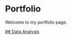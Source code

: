 # Portfolio

Welcome to my portfolio page.  

[## Data Analysis](https://github.com/CyclopeLab/Portfolio/blob/main/Data%20Analysis.md)
